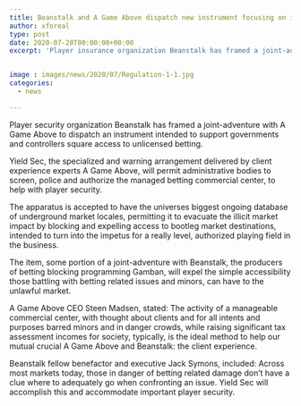 ```yaml
---
title: Beanstalk and A Game Above dispatch new instrument focusing on illicit betting threat
author: xforeal 
type: post
date: 2020-07-28T00:00:00+00:00
excerpt: 'Player insurance organization Beanstalk has framed a joint-adventure with A Game Above to dispatch an apparatus intended to support governments and controllers square access to unlicensed gambling '


image : images/news/2020/07/Regulation-1-1.jpg
categories:
  - news

---
```

Player security organization Beanstalk has framed a joint-adventure with A Game Above to dispatch an instrument intended to support governments and controllers square access to unlicensed betting. 

Yield Sec, the specialized and warning arrangement delivered by client experience experts A Game Above, will permit administrative bodies to screen, police and authorize the managed betting commercial center, to help with player security. 

The apparatus is accepted to have the universes biggest ongoing database of underground market locales, permitting it to evacuate the illicit market impact by blocking and expelling access to bootleg market destinations, intended to turn into the impetus for a really level, authorized playing field in the business. 

The item, some portion of a joint-adventure with Beanstalk, the producers of betting blocking programming Gamban, will expel the simple accessibility those battling with betting related issues and minors, can have to the unlawful market. 

A Game Above CEO Steen Madsen, stated: The activity of a manageable commercial center, with thought about clients and for all intents and purposes barred minors and in danger crowds, while raising significant tax assessment incomes for society, typically, is the ideal method to help our mutual crucial A Game Above and Beanstalk: the client experience. 

Beanstalk fellow benefactor and executive Jack Symons, included: Across most markets today, those in danger of betting related damage don&#8217;t have a clue where to adequately go when confronting an issue. Yield Sec will accomplish this and accommodate important player security.